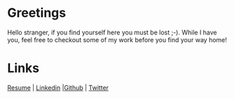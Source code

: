 # Greetings

Hello stranger, if you find yourself here you must be lost ;-). While I have you,
feel free to checkout some of my work before you find your way home!

# Links

[Resume](https://drive.google.com/file/d/1Kv5rbRbfaTCahN1W_Kbij0AJX39BsEvD/view?usp=sharing) | [Linkedin](https://www.linkedin.com/in/andrew-pynch-39b696169/) |[Github](https://github.com/Andrew-Pynch) | [Twitter](https://twitter.com/andrew_pynch)
